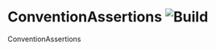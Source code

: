 # ConventionAssertions ![Build](https://github.com/docs/actions/workflows/build.yml/badge.svg)

ConventionAssertions
